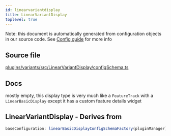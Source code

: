 ```yaml
---
id: linearvariantdisplay
title: LinearVariantDisplay
toplevel: true
---
```


Note: this document is automatically generated from configuration objects in our
source code. See [Config guide](/docs/config_guide) for more info

## Source file

[plugins/variants/src/LinearVariantDisplay/configSchema.ts](https://github.com/GMOD/jbrowse-components/blob/main/plugins/variants/src/LinearVariantDisplay/configSchema.ts)

## Docs

mostly empty, this display type is very much like a `FeatureTrack` with a
`LinearBasicDisplay` except it has a custom feature details widget

## LinearVariantDisplay - Derives from

```js
baseConfiguration: linearBasicDisplayConfigSchemaFactory(pluginManager)
```
